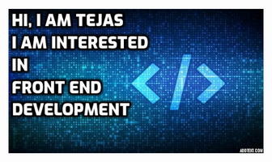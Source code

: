 ![Image of Yaktocat](https://github.com/TejasBavaskar/TejasBavaskar/blob/main/github_background.jpg)
<!---
TejasBavaskar/TejasBavaskar is a ✨ special ✨ repository because its `README.md` (this file) appears on your GitHub profile.
You can click the Preview link to take a look at your changes.
--->
